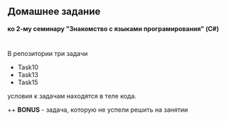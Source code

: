 
## **Домашнее задание**
**ко 2-му семинару "Знакомство с языками програмирования" (C#)**
#

В репозитории три задачи 
* Task10
* Task13
* Task15

условия к задачам находятся в теле кода.

++ **BONUS** - задача, которую не успели решить на занятии
#